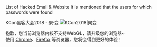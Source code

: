 List of Hacked Email &amp; Website
It is mentioned that the users for which passwords were found 

KCon黑客大会2018 - 聚·变
<meta name="description" content="KCon 黑客大会，知道创宇出品，追求干货、有趣的黑客大会；中国网络安全圈最年轻、最具活力与影响力的前沿网络安全攻防技术交流平台。“汇聚全球黑客的智慧”是 KCon 黑客大会的一贯宗旨，我们渴望痴迷于黑客技术研究、热衷交流分享的你成为 KCon 黑客大会2018上的耀眼明星！"><meta name="keywords" content="KCon,黑客大会,KCon黑客大会,黑客,网络安全,攻防,网络攻防,渗透"> <link href="/static/css/main.057edec2.css" rel="stylesheet">
<img class="thumb-image" src="/thumb.jpg" alt="KCon2018|聚变"><div class="browser-tip" id="browserTip"><p>抱歉，您当前浏览器内核不支持WebGL，请升级您的浏览器~<br>使用 <a href="http://www.google.cn/chrome/">Chrome</a>、<a href="http://www.firefox.com.cn/download/">Firefox</a> 等浏览器，您将会得到更好的体验！</p></div>

